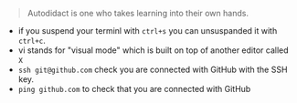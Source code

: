> Autodidact is one who takes learning into their own hands.
* if you suspend your terminl with `ctrl+s` you can unsuspanded it with `ctrl+c`.
* vi stands for "visual mode" which is built on top of another editor called `X`
* `ssh git@github.com` check you are connected with GitHub with the SSH key.
* `ping github.com` to check that you are connected with GitHub
